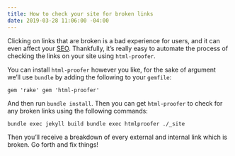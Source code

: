 ```yaml
---
title: How to check your site for broken links
date: 2019-03-28 11:06:00 -04:00
---
```


Clicking on links that are broken is a bad experience for users, and it can even affect your [SEO](https://www.siteleaf.com/blog/seo-with-jekyll-siteleaf/). Thankfully, it’s really easy to automate the process of checking the links on your site using `html-proofer`. 

You can install `html-proofer` however you like, for the sake of argument we’ll use `bundle` by adding the following to your `gemfile`:

`gem 'rake'
gem 'html-proofer'`

And then run `bundle install`. Then you can get `html-proofer` to check for any broken links using the following commands:

`bundle exec jekyll build
bundle exec htmlproofer ./_site`

Then you’ll receive a breakdown of every external and internal link which is broken. Go forth and fix things! 